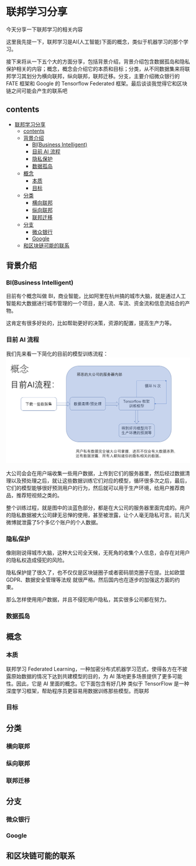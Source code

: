 # 联邦学习分享

今天分享一下联邦学习的相关内容

这里我先提一下，联邦学习是AI(人工智能)下面的概念，类似于机器学习的那个学习。

接下来将从一下五个大的方面分享，包括背景介绍，背景介绍包含数据孤岛和隐私保护相关的内容；概念，概念会介绍它的本质和目标；分类，从不同数据集来将联邦学习其划分为横向联邦，纵向联邦，联邦迁移。分支，主要介绍微众银行的 FATE 框架和 Google 的 Tensorflow Federated 框架。最后谈谈我觉得它和区块链之间可能会产生的联系吧

## contents
- [联邦学习分享](#%e8%81%94%e9%82%a6%e5%ad%a6%e4%b9%a0%e5%88%86%e4%ba%ab)
  - [contents](#contents)
  - [背景介绍](#%e8%83%8c%e6%99%af%e4%bb%8b%e7%bb%8d)
    - [BI(Business Intelligent)](#bibusiness-intelligent)
    - [目前 AI 流程](#%e7%9b%ae%e5%89%8d-ai-%e6%b5%81%e7%a8%8b)
    - [隐私保护](#%e9%9a%90%e7%a7%81%e4%bf%9d%e6%8a%a4)
    - [数据孤岛](#%e6%95%b0%e6%8d%ae%e5%ad%a4%e5%b2%9b)
  - [概念](#%e6%a6%82%e5%bf%b5)
    - [本质](#%e6%9c%ac%e8%b4%a8)
    - [目标](#%e7%9b%ae%e6%a0%87)
  - [分类](#%e5%88%86%e7%b1%bb)
    - [横向联邦](#%e6%a8%aa%e5%90%91%e8%81%94%e9%82%a6)
    - [纵向联邦](#%e7%ba%b5%e5%90%91%e8%81%94%e9%82%a6)
    - [联邦迁移](#%e8%81%94%e9%82%a6%e8%bf%81%e7%a7%bb)
  - [分支](#%e5%88%86%e6%94%af)
    - [微众银行](#%e5%be%ae%e4%bc%97%e9%93%b6%e8%a1%8c)
    - [Google](#google)
  - [和区块链可能的联系](#%e5%92%8c%e5%8c%ba%e5%9d%97%e9%93%be%e5%8f%af%e8%83%bd%e7%9a%84%e8%81%94%e7%b3%bb)


## 背景介绍

### BI(Business Intelligent)

目前有个概念叫做 BI，商业智能，比如阿里在杭州搞的城市大脑，就是通过人工智能和大数据进行城市管理的一个项目，是人流、车流、资金流和信息流结合的产物。

这肯定有很多好处的，比如帮助更好的决策，资源的配置，提高生产力等。


### 目前 AI 流程

我们先来看一下简化的目前的模型训练流程：
![ai1](./images/ai1.PNG)

大公司会会在用户端收集一些用户数据，上传到它们的服务器里，然后经过数据清理以及预处理之后，就让这些数据训练它们对应的模型，循环很多次之后，最后，它们的模型能够很好预测用户的行为，然后就可以用于生产环境，给用户推荐商品，推荐短视频之类的。

整个训练过程，就是图中的淡蓝色部分，都是在大公司的服务器里面完成的。用户的隐私数据被大公司肆无忌惮的使用，甚至被泄露，让个人毫无隐私可言。前几天微博就泄露了5个多亿个账户的个人数据。


### 隐私保护

像刚刚说得城市大脑，这种大公司全天候，无死角的收集个人信息，会存在对用户的隐私权造成侵犯的风险。

隐私保护提了很久了，也不仅仅是区块链圈子或者密码朋克圈子在提。比如欧盟GDPR、数据安全管理等法规
就很严格。然后国内也在逐步的加强这方面的约束。


那么怎样使用用户数据，并且不侵犯用户隐私，其实很多公司都在努力。
### 数据孤岛


## 概念



### 本质

联邦学习 Federated Learning，一种加密分布式机器学习范式，使得各方在不披露原始数据的情况下达到共建模型的目的，为 AI 落地更多场景提供了更多可能性。因此，它是 AI 里面的概念。它下面包含有好几种 类似于 TensorFlow 是一种深度学习框架，帮助程序员更容易用数据训练那些模型。而联邦


### 目标




## 分类

### 横向联邦

### 纵向联邦

### 联邦迁移


## 分支

### 微众银行

### Google 

## 和区块链可能的联系


